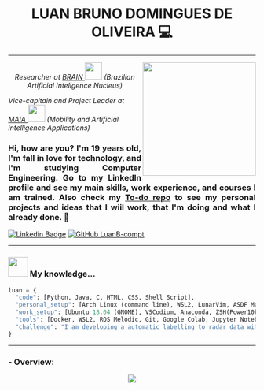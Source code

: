 <h1 align='center'> LUAN BRUNO DOMINGUES DE OLIVEIRA 💻 </h1>

---------------------------------------

<img align='right' src="https://github.com/LuanB-compt/README/blob/main/Imagens/README.jpg" width="230">

<p align="center"><em>Researcher at <a href="https://ipfacens.com.br/brain-2/">BRAIN </a><img src="https://mlogu6g7z5ex.i.optimole.com/1yTVGrE-8JS7uKKK/w:324/h:118/q:mauto/f:avif/https://ipfacens.com.br/wp-content/uploads/2020/06/BRAIN.png" width="35"> (Brazilian Artificial Inteligence Nucleus)

Vice-capitain and Project Leader at <a href="https://lince.facens.br/maia-mobilidade-aplicada-e-inteligencia-artificial/">MAIA </a><img src="https://mlogu6g7z5ex.i.optimole.com/SKggyqg-n-C2CCk4/w:341/h:334/q:90/https://lince.facens.br/wp-content/uploads/2020/04/logo-maia.png" width="35"> (Mobility and Artificial intelligence Applications) </em></p>

### <p align="justify">Hi, how are you? I'm 19 years old, I'm fall in love for technology, and I'm studying Computer Engineering. Go to my LinkedIn profile and see my main skills, work experience, and courses I am trained. Also check my [To-do repo](https://github.com/LuanB-compt/to-do) to see my personal projects and ideas that I wiil work, that I'm doing and what I already done. 🤠 </p>

[![Linkedin Badge](https://img.shields.io/badge/-LinkedIn-blue?style=flat-square&logo=Linkedin&logoColor=white&link=https://www.linkedin.com/in/luan-bruno-2004031bb/)](https://www.linkedin.com/in/luan-bruno-2004031bb/)
[![GitHub LuanB-compt](https://img.shields.io/github/followers/LuanB-compt?label=follow&style=social)](https://github.com/LuanB-compt)

---------------------------------

### <img src="https://c.tenor.com/i_K3zWsgcG8AAAAj/hacker-pepe.gif" width="40"> My knowledge...  

```python
luan = {
  "code": [Python, Java, C, HTML, CSS, Shell Script],
  "personal_setup": [Arch Linux (command line), WSL2, LunarVim, ASDF Manager, Tmux, ZSH(Power10k)],
  "work_setup": [Ubuntu 18.04 (GNOME), VSCodium, Anaconda, ZSH(Power10k)],
  "tools": [Docker, WSL2, ROS Melodic, Git, Google Colab, Jupyter Notebook],
  "challenge": "I am developing a automatic labelling to radar data with ZED2, YoloV5, ROS and Python"
}
```

---------------------------------

### - Overview:
<p align="center">
  <img align='center' src="https://github-readme-stats.vercel.app/api?username=LuanB-compt&hide=issues&theme=tokyonight" />  
</p>
